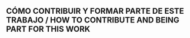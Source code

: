  ## CÓMO CONTRIBUIR Y FORMAR PARTE DE ESTE TRABAJO / HOW TO CONTRIBUTE AND BEING PART FOR THIS WORK
